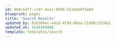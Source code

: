 ```yaml
---
id: 984c5df7-c74f-4a11-90d0-553ab6975e89
blueprint: pages
title: 'Search Results'
updated_by: 036389ec-e4c8-4f9d-86ba-21d98c3226b1
updated_at: 1636304988
template: templates/search
---
```

